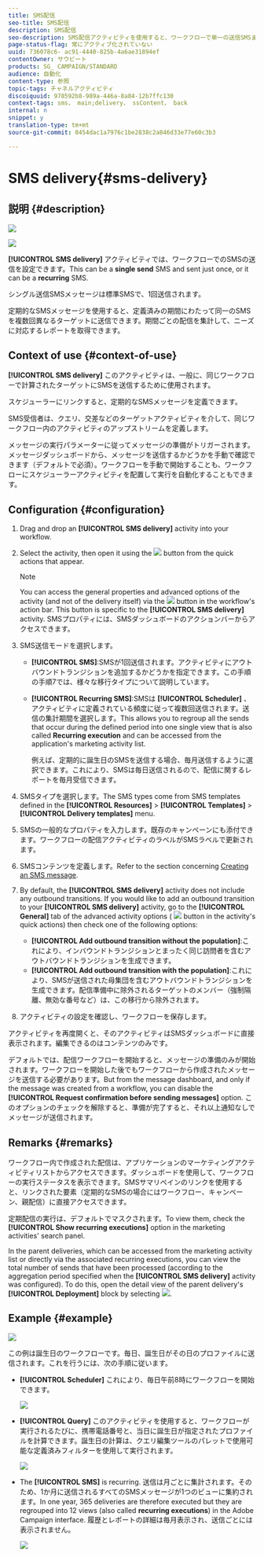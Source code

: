 ```yaml
---
title: SMS配信
seo-title: SMS配信
description: SMS配信
seo-description: SMS配信アクティビティを使用すると、ワークフローで単一の送信SMSまたは定期的なSMSを送信できます。
page-status-flag: 常にアクティブ化されていない
uuid: 736078c6- ac91-4440-825b-4a6ae31894ef
contentOwner: サウビート
products: SG_ CAMPAIGN/STANDARD
audience: 自動化
content-type: 参照
topic-tags: チャネルアクティビティ
discoiquuid: 978592b8-989a-446a-8a84-12b7ffc130
context-tags: sms， main;delivery， ssContent， back
internal: n
snippet: y
translation-type: tm+mt
source-git-commit: 0454dac1a7976c1be2838c2a846d33e77e60c3b3

---
```



# SMS delivery{#sms-delivery}

## 説明 {#description}

![](assets/sms.png)

![](assets/recurrentsms.png)

**[!UICONTROL SMS delivery]** アクティビティでは、ワークフローでのSMSの送信を設定できます。This can be a **single send** SMS and sent just once, or it can be a **recurring** SMS.

シングル送信SMSメッセージは標準SMSで、1回送信されます。

定期的なSMSメッセージを使用すると、定義済みの期間にわたって同一のSMSを複数回異なるターゲットに送信できます。期間ごとの配信を集計して、ニーズに対応するレポートを取得できます。

## Context of use {#context-of-use}

**[!UICONTROL SMS delivery]** このアクティビティは、一般に、同じワークフローで計算されたターゲットにSMSを送信するために使用されます。

スケジューラーにリンクすると、定期的なSMSメッセージを定義できます。

SMS受信者は、クエリ、交差などのターゲットアクティビティを介して、同じワークフロー内のアクティビティのアップストリームを定義します。

メッセージの実行パラメーターに従ってメッセージの準備がトリガーされます。メッセージダッシュボードから、メッセージを送信するかどうかを手動で確認できます（デフォルトで必須）。ワークフローを手動で開始することも、ワークフローにスケジューラーアクティビティを配置して実行を自動化することもできます。

## Configuration {#configuration}

1. Drag and drop an **[!UICONTROL SMS delivery]** activity into your workflow.
1. Select the activity, then open it using the ![](assets/edit_darkgrey-24px.png) button from the quick actions that appear.

   >[!NOTE]
   >
   >You can access the general properties and advanced options of the activity (and not of the delivery itself) via the ![](assets/dlv_activity_params-24px.png) button in the workflow's action bar. This button is specific to the **[!UICONTROL SMS delivery]** activity. SMSプロパティには、SMSダッシュボードのアクションバーからアクセスできます。

1. SMS送信モードを選択します。

   * **[!UICONTROL SMS]**:SMSが1回送信されます。アクティビティにアウトバウンドトランジションを追加するかどうかを指定できます。この手順の手順7では、様々な移行タイプについて説明しています。
   * **[!UICONTROL Recurring SMS]**:SMSは **[!UICONTROL Scheduler]** 、アクティビティに定義されている頻度に従って複数回送信されます。送信の集計期間を選択します。This allows you to regroup all the sends that occur during the defined period into one single view that is also called **Recurring execution** and can be accessed from the application's marketing activity list.

      例えば、定期的に誕生日のSMSを送信する場合、毎月送信するように選択できます。これにより、SMSは毎日送信されるので、配信に関するレポートを毎月受信できます。

1. SMSタイプを選択します。The SMS types come from SMS templates defined in the **[!UICONTROL Resources]** &gt; **[!UICONTROL Templates]** &gt; **[!UICONTROL Delivery templates]** menu.
1. SMSの一般的なプロパティを入力します。既存のキャンペーンにも添付できます。ワークフローの配信アクティビティのラベルがSMSラベルで更新されます。
1. SMSコンテンツを定義します。Refer to the section concerning [Creating an SMS message](../../channels/using/creating-an-sms-message.md).
1. By default, the **[!UICONTROL SMS delivery]** activity does not include any outbound transitions. If you would like to add an outbound transition to your **[!UICONTROL SMS delivery]** activity, go to the **[!UICONTROL General]** tab of the advanced activity options ( ![](assets/dlv_activity_params-24px.png) button in the activity's quick actions) then check one of the following options:

   * **[!UICONTROL Add outbound transition without the population]**:これにより、インバウンドトランジションとまったく同じ訪問者を含むアウトバウンドトランジションを生成できます。
   * **[!UICONTROL Add outbound transition with the population]**:これにより、SMSが送信された母集団を含むアウトバウンドトランジションを生成できます。配信準備中に除外されるターゲットのメンバー（強制隔離、無効な番号など）は、この移行から除外されます。

1. アクティビティの設定を確認し、ワークフローを保存します。

アクティビティを再度開くと、そのアクティビティはSMSダッシュボードに直接表示されます。編集できるのはコンテンツのみです。

デフォルトでは、配信ワークフローを開始すると、メッセージの準備のみが開始されます。ワークフローを開始した後でもワークフローから作成されたメッセージを送信する必要があります。But from the message dashboard, and only if the message was created from a workflow, you can disable the **[!UICONTROL Request confirmation before sending messages]** option. このオプションのチェックを解除すると、準備が完了すると、それ以上通知なしでメッセージが送信されます。

## Remarks {#remarks}

ワークフロー内で作成された配信は、アプリケーションのマーケティングアクティビティリストからアクセスできます。ダッシュボードを使用して、ワークフローの実行ステータスを表示できます。SMSサマリペインのリンクを使用すると、リンクされた要素（定期的なSMSの場合にはワークフロー、キャンペーン、親配信）に直接アクセスできます。

定期配信の実行は、デフォルトでマスクされます。To view them, check the **[!UICONTROL Show recurring executions]** option in the marketing activities' search panel.

In the parent deliveries, which can be accessed from the marketing activity list or directly via the associated recurring executions, you can view the total number of sends that have been processed (according to the aggregation period specified when the **[!UICONTROL SMS delivery]** activity was configured). To do this, open the detail view of the parent delivery's **[!UICONTROL Deployment]** block by selecting ![](assets/wkf_dlv_detail_button.png).

## Example {#example}

![](assets/wkf_sms_example_1.png)

この例は誕生日のワークフローです。毎日、誕生日がその日のプロファイルに送信されます。これを行うには、次の手順に従います。

* **[!UICONTROL Scheduler]** これにより、毎日午前8時にワークフローを開始できます。

   ![](assets/wkf_delivery_example_2.png)

* **[!UICONTROL Query]** このアクティビティを使用すると、ワークフローが実行されるたびに、携帯電話番号と、当日に誕生日が指定されたプロファイルを計算できます。誕生日の計算は、クエリ編集ツールのパレットで使用可能な定義済みフィルターを使用して実行されます。

   ![](assets/wkf_delivery_example_3.png)

* The **[!UICONTROL SMS]** is recurring. 送信は月ごとに集計されます。そのため、1か月に送信されるすべてのSMSメッセージが1つのビューに集約されます。In one year, 365 deliveries are therefore executed but they are regrouped into 12 views (also called **recurring executions**) in the Adobe Campaign interface. 履歴とレポートの詳細は毎月表示され、送信ごとには表示されません。

   ![](assets/wkf_sms_example_4.png)

